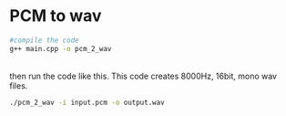 # PCM to wav

``` bash
#compile the code
g++ main.cpp -o pcm_2_wav
```
<br>
then run the code like this. 
This code creates 8000Hz, 16bit, mono wav files.

``` bash
./pcm_2_wav -i input.pcm -o output.wav
```

 
